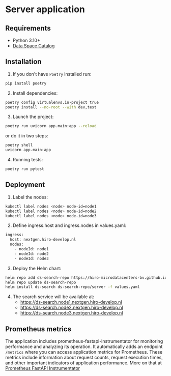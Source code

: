 # Server application

## Requirements
* Python 3.10+
* [Data Space Catalog](https://github.com/HIRO-MicroDataCenters-BV/ds-catalog)

## Installation
1. If you don't have `Poetry` installed run:
```bash
pip install poetry
```

2. Install dependencies:
```bash
poetry config virtualenvs.in-project true
poetry install --no-root --with dev,test
```

3. Launch the project:
```bash
poetry run uvicorn app.main:app --reload
```
or do it in two steps:
```bash
poetry shell
uvicorn app.main:app
```

4. Running tests:
```bash
poetry run pytest
```

## Deployment
1. Label the nodes:
```bash
kubectl label nodes <node> node-id=node1
kubectl label nodes <node> node-id=node2
kubectl label nodes <node> node-id=node3
```
2. Define ingress.host and ingress.nodes in values.yaml:
```bash
ingress:
  host: nextgen.hiro-develop.nl
  nodes:
    - nodeId: node1
    - nodeId: node2
    - nodeId: node3
```
3. Deploy the Helm chart:
```bash
helm repo add ds-search-repo https://hiro-microdatacenters-bv.github.io/ds-search-service/helm-charts/
helm repo update ds-search-repo
helm install ds-search ds-search-repo/server -f values.yaml
```
4. The search service will be available at:
   * https://ds-search.node1.nextgen.hiro-develop.nl
   * https://ds-search.node2.nextgen.hiro-develop.nl
   * https://ds-search.node3.nextgen.hiro-develop.nl

## Prometheus metrics
The application includes prometheus-fastapi-instrumentator for monitoring performance and analyzing its operation. It automatically adds an endpoint `/metrics` where you can access application metrics for Prometheus. These metrics include information about request counts, request execution times, and other important indicators of application performance.
More on that at [Prometheus FastAPI Instrumentator](https://github.com/trallnag/prometheus-fastapi-instrumentator)
